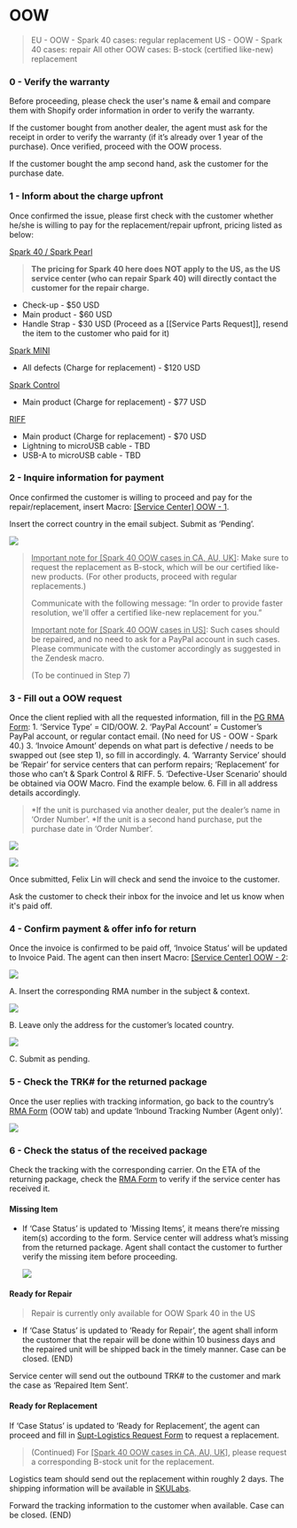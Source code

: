 # OOW
> EU - OOW - Spark 40 cases: regular replacement
> US - OOW - Spark 40 cases: repair
> All other OOW cases: B-stock (certified like-new) replacement

### 0 - Verify the warranty
Before proceeding, please check the user's name & email and compare them with Shopify order information in order to verify the warranty.

If the customer bought from another dealer, the agent must ask for the receipt in order to verify the warranty (if it’s already over 1 year of the purchase). Once verified, proceed with the OOW process. 

If the customer bought the amp second hand, ask the customer for the purchase date.


### 1 - Inform about the charge upfront
Once confirmed the issue, please first check with the customer whether he/she is willing to pay for the replacement/repair upfront, pricing listed as below:
   
<u>Spark 40 / Spark Pearl </u>

>    **The pricing for Spark 40 here does NOT apply to the US, as the US service center (who can repair Spark 40) will directly contact the customer for the repair charge.**

-   Check-up - $50 USD
-   Main product - $60 USD
-   Handle Strap - $30 USD (Proceed as a [[Service Parts Request]], resend the item to the customer who paid for it)    

<u>Spark MINI</u>
-   All defects (Charge for replacement) - $120 USD

<u>Spark Control</u>
-   Main product (Charge for replacement) - $77 USD 

<u>RIFF</u>
-   Main product (Charge for replacement) - $70 USD
-   Lightning to microUSB cable - TBD
-   USB-A to microUSB cable - TBD


### 2 - Inquire information for payment
Once confirmed the customer is willing to proceed and pay for the repair/replacement, insert Macro: <u>[Service Center] OOW - 1</u>.

Insert the correct country in the email subject. Submit as ‘Pending’.

![](https://lh5.googleusercontent.com/oNgL51TQ-U8DbnBd70LpyGQtI1DkGy-vQCFeTii74P0E6G_zaXpEZFYuonvaLnwJlS8xmoX-FnkquWXUMnmJCwbS349dDjeE0I5v_SK25zqVDRPYE6ZOUx6ri3Uv6SwRNw3HqF4iAwvyhpnivYyH8ymoS5xa9DhpaMreJfBCKXlIhWXgNJfsT7ybPM7F)

> <u>Important note for [Spark 40 OOW cases in CA, AU, UK]</u>: Make sure to request the replacement as B-stock, which will be our certified like-new products. (For other products, proceed with regular replacements.)
> 
> Communicate with the following message: “In order to provide faster resolution, we'll offer a certified like-new replacement for you.”
> 
> <u>Important note for [Spark 40 OOW cases in US]</u>: Such cases should be repaired, and no need to ask for a PayPal account in such cases. Please communicate with the customer accordingly as suggested in the Zendesk macro.
> 
> (To be continued in Step 7)


### 3 - Fill out a OOW request
Once the client replied with all the requested information, fill in the [PG RMA Form](https://docs.google.com/forms/d/e/1FAIpQLSf5GIKG13O87EsoMWnhCpnZyUxLOqDISNz81wRifBN53Fp7Xw/viewform):
	1. ‘Service Type’ = CID/OOW.
	2. ‘PayPal Account’ = Customer’s PayPal account, or regular contact email. (No need for US - OOW - Spark 40.) 
	3. ‘Invoice Amount’ depends on what part is defective / needs to be swapped out (see step 1), so fill in accordingly.
	4. ‘Warranty Service’ should be ‘Repair’ for service centers that can perform repairs; ‘Replacement’ for those who can’t & Spark Control & RIFF.
	5. ‘Defective-User Scenario’ should be obtained via OOW Macro. Find the example below.
	6. Fill in all address details accordingly.

> *If the unit is purchased via another dealer, put the dealer’s name in ‘Order Number’.
> *If the unit is a second hand purchase, put the purchase date in ‘Order Number’.

![](https://lh6.googleusercontent.com/EAamxZ1yeMdxamyiDcaYoAPlFajXdWvGS-nQRkYgw-Z_6UeDMm8pbuQdKlKz5m0ChN8Cx8ZXu1jEfxA4X6Hhyxnun4jTPbyQwhn3yE04ZLP4ndwsHvnLK4Lr9zev145jlL6oclvqWIdxX095VpBeq9pwhZQCVuGiKR9QFcSkdBRc6I3x6R1TuCSqJXiG)

![](https://lh3.googleusercontent.com/j401rXzMJqJLVK-tgrSg1LgZUYktWh_rpmjFZj-sP2fstrJgZUgJv7gl04lAuDv9-4-iZDyCvRlNAihqbXaYpVOrS-9MTiETTLu5KZ0Bifidrfy2mLS15IW4wYQHLqfHDkZ6dzjM4wVak6Vtt1SUGv5sDoIbCnwqKLEEZhnvPEPLFb0ZnWK_pLYOpIh2)

Once submitted, Felix Lin will check and send the invoice to the customer.

Ask the customer to check their inbox for the invoice and let us know when it's paid off.

### 4 - Confirm payment & offer info for return
Once the invoice is confirmed to be paid off, ‘Invoice Status’ will be updated to Invoice Paid. The agent can then insert Macro: <u>[Service Center] OOW - 2</u>:

   ![](https://lh5.googleusercontent.com/BpKHzzoZ84_S3YnZNu3pFrSBVyXn__vZaPvtboO--vGy8gEkkLxYwNc_Xgcm6ieAvAAeYYM4Y6pcu1eAUGVD1owqzpFkMBdncDUWWnoxgKKjdWRBbBYQJcXb-cVmlkGvwqGAnfpJXFxEEFFqR_YIUGlNGzyApLMmVkW4Ez_nfyxGMv3ANMGlo_YNr7Wi)

A. Insert the corresponding RMA number in the subject & context. 

![](https://lh6.googleusercontent.com/pxkKNAaNDkH6QfDu8fZRZ81_TESes5OuLWqK-Qlxbapc1XRTK6e8NtxoZfbRQY4gqks_ZM-CytI-K3jRn5Q8kUqlvCYj8xaMmYraqknWl4ZUeOiM1zrT-pIoVV8FNqJ80GihxJ7vLZ5-a9jWRym-nMDikYLeqQzbHBpMmmZ_ZMi3d-IzVBfjxsjqbb6W)

B. Leave only the address for the customer’s located country. 

![](https://lh3.googleusercontent.com/ewy-lJjRb1kBlsRAnYgwIxiN5Y_hVxZrkqVLXeCXo7KCECm41GV_ZvLNwtw6UmpkECgbr7xiAoRrhKGjQOXHcbPNr4q7OsJbZen8I40EARFxJ2LFABD0A9RgvmLR2BV0YLCnWfZT_4fGuVAPnT6jtcqiOw5anhXf3VgD8PBrO2jzU5f8f7y-lns2jaGo)

C. Submit as pending.

### 5 - Check the TRK# for the returned package
Once the user replies with tracking information, go back to the country’s [RMA Form](https://drive.google.com/drive/folders/1fYeg8mAWoIm7QqNo04HF5kmb49IqBUpa?usp=sharing) (OOW tab) and update ‘Inbound Tracking Number (Agent only)’.

![](https://lh5.googleusercontent.com/karB5Izc8PCag-WbHoFhY_Lwed4M_d5kLpiCIxCoHIN3Zis6gZGC3IiRY8DEp-uF5T3_okzX8DdeUqCiQfOl8xrYp2T9nhU_9y2wAWGZA7nBefflJLBgL0OKhYxTPsII7dbPIghwTsM7p1WAykgWty76buLIfGZvPx6OKINGeGNinKAOwHpEXUFZGJeP)

### 6 - Check the status of the received package
Check the tracking with the corresponding carrier. On the ETA of the returning package, check the [RMA Form](https://drive.google.com/drive/folders/1fYeg8mAWoIm7QqNo04HF5kmb49IqBUpa?usp=sharing) to verify if the service center has received it. 

#### Missing Item
- If ‘Case Status’ is updated to ‘Missing Items’, it means there’re missing item(s) according to the form. Service center will address what’s missing from the returned package. Agent shall contact the customer to further verify the missing item before proceeding.

	![](https://lh5.googleusercontent.com/uiZLmiT1K5I6ytDoHJJOeNqUixoStstuQIkDVW81LmPfeIeypCk0_PL7NsZeceb4BLLQlEKSQYydClR7D1J2QQ-NIZGm4wJHftgA4NHZdqI9Pzk5IvcMQXanlueNq_LCbWaR1aMcdQDW6KcC4jcnphRyQ3ID6D01lTKNm_uiz-YBnilJkZQ-8MrKTB8H)

#### Ready for Repair
>Repair is currently only available for OOW Spark 40 in the US

- If ‘Case Status’ is updated to ‘Ready for Repair’, the agent shall inform the customer that the repair will be done within 10 business days and the repaired unit will be shipped back in the timely manner. Case can be closed. (END)

Service center will send out the outbound TRK# to the customer and mark the case as ‘Repaired Item Sent’. 

#### Ready for Replacement
If ‘Case Status’ is updated to ‘Ready for Replacement’, the agent can proceed and fill in [Supt-Logistics Request Form](https://docs.google.com/forms/d/e/1FAIpQLSdd0Hei0HZSqwf_bzUTIdutMvE_a_N2VGuOc5fta-jwun69PA/viewform?fbzx=4036418607483484801) to request a replacement. 

> (Continued) For <u>[Spark 40 OOW cases in CA, AU, UK]</u>, please request a corresponding B-stock unit for the replacement.

Logistics team should send out the replacement within roughly 2 days. The shipping information will be available in [SKULabs](https://docs.google.com/presentation/d/1mV6JgZ9rcZR58MPT-T2y8dGSshv2lfZfOS2Niw2qFRs/edit?usp=sharing). 

Forward the tracking information to the customer when available. Case can be closed. (END)